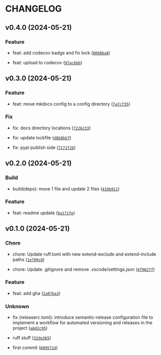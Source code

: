 # CHANGELOG



## v0.4.0 (2024-05-21)

### Feature

* feat: add codecov badge and fix lock ([`00986a8`](https://github.com/jjjermiah/PyDicomSorter/commit/00986a81e0f24c5d67c7c72a29d04888151b2317))

* feat: upload to codecov ([`97ac6bb`](https://github.com/jjjermiah/PyDicomSorter/commit/97ac6bbf1b241ed8afd331188f8d3624cbe087dc))


## v0.3.0 (2024-05-21)

### Feature

* feat: move mkdocs config to a config directory ([`7a7cf35`](https://github.com/jjjermiah/PyDicomSorter/commit/7a7cf35561974c3985dfcadf69568c451539bd5f))

### Fix

* fix: docs directory locations ([`7226233`](https://github.com/jjjermiah/PyDicomSorter/commit/72262339b25a85059012ed9570a9c852c3d2d2e7))

* fix: update lockfile ([`d8b8bb7`](https://github.com/jjjermiah/PyDicomSorter/commit/d8b8bb7d2465e7213cfe7b5883104dfcfab6108c))

* fix: pypi publish side ([`7171f26`](https://github.com/jjjermiah/PyDicomSorter/commit/7171f2646a8782f3bfb00c12cfed841f39c665e6))


## v0.2.0 (2024-05-21)

### Build

* build(deps): move 1 file and update 2 files ([`419b811`](https://github.com/jjjermiah/PyDicomSorter/commit/419b8114d10869c8d685dd1a2a505107e030c149))

### Feature

* feat: readme update ([`9a171fe`](https://github.com/jjjermiah/PyDicomSorter/commit/9a171fec3e9e03ad94871ea38d18f511b417d072))


## v0.1.0 (2024-05-21)

### Chore

* chore: Update ruff.toml with new extend-exclude and extend-include paths ([`1e709c0`](https://github.com/jjjermiah/PyDicomSorter/commit/1e709c05dce475a963ee278581e8f2a0501b92d4))

* chore: Update .gitignore and remove .vscode/settings.json ([`4f9627f`](https://github.com/jjjermiah/PyDicomSorter/commit/4f9627f6a40e40d993ba6b2e359b79276bd17605))

### Feature

* feat: add gha ([`2a97ba3`](https://github.com/jjjermiah/PyDicomSorter/commit/2a97ba3a48d032417279f153d321f476c7464ecf))

### Unknown

* fix (releaserc.toml): introduce semantic-release configuration file to implement a workflow for automated versioning and releases in the project ([`a6d2c95`](https://github.com/jjjermiah/PyDicomSorter/commit/a6d2c95ae8bea865932fb04055804770669edae9))

* ruff stuff ([`32de365`](https://github.com/jjjermiah/PyDicomSorter/commit/32de36528b34faeb1a8bdc120bcd1f49185ce33d))

* first commit ([`609571d`](https://github.com/jjjermiah/PyDicomSorter/commit/609571d74df6cf1948ce73dc9de1bae35fc1afd1))
